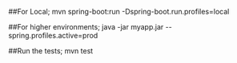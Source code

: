 ##For Local;
mvn spring-boot:run -Dspring-boot.run.profiles=local

##For higher environments;
java -jar myapp.jar --spring.profiles.active=prod

##Run the tests;
mvn test